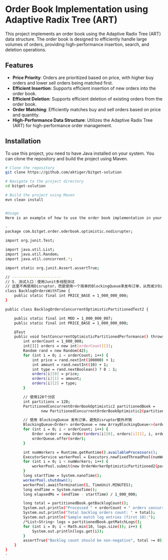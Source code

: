 # Order Book Implementation using Adaptive Radix Tree (ART)

This project implements an order book using the Adaptive Radix Tree (ART) data structure. The order book is designed to efficiently handle large volumes of orders, providing high-performance insertion, search, and deletion operations.

## Features

- **Price Priority**: Orders are prioritized based on price, with higher buy orders and lower sell orders being matched first.
- **Efficient Insertion**: Supports efficient insertion of new orders into the order book.
- **Efficient Deletion**: Supports efficient deletion of existing orders from the order book.
- **Order Matching**: Efficiently matches buy and sell orders based on price and quantity.
- **High-Performance Data Structure**: Utilizes the Adaptive Radix Tree (ART) for high-performance order management.

## Installation

To use this project, you need to have Java installed on your system. You can clone the repository and build the project using Maven.

```sh
# Clone the repository
git clone https://github.com/aktiger/bitget-solution

# Navigate to the project directory
cd bitget-solution

# Build the project using Maven
mvn clean install


#Usage
Here is an example of how to use the order book implementation in your Java application:

·
package com.bitget.order.oderbook.optimistic.nodisrupter;

import org.junit.Test;

import java.util.List;
import java.util.Random;
import java.util.concurrent.*;

import static org.junit.Assert.assertTrue;

// ----------------------
// 5. 测试入口：使用Junit多线程测试
// 这里不再使用Disruptor，而是使用一个简单的BlockingQueue来发布订单，从而减少Disruptor调度开销
class BacklogOrdersWithTime {
    public static final int PRICE_BASE = 1_000_000_000;
}

public class BacklogOrdersConcurrentOptimisticPartitionedTest2 {

    public static final int MOD = 1_000_000_007;
    public static final int PRICE_BASE = 1_000_000_000;

    @Test
    public void testConcurrentOptimisticPartitionedPerformance() throws Exception {
        int orderCount = 1_000_000;
        int[][] orders = new int[orderCount][3];
        Random rand = new Random(42);
        for (int i = 0; i < orderCount; i++) {
            int price = rand.nextInt(100000) + 1;
            int amount = rand.nextInt(10) + 1;
            int type = rand.nextBoolean() ? 0 : 1;
            orders[i][0] = price;
            orders[i][1] = amount;
            orders[i][2] = type;
        }

        // 使用128个分区
        int partitions = 128;
        PartitionedConcurrentOrderBookOptimistic2 partitionedBook =
                new PartitionedConcurrentOrderBookOptimistic2(partitions);

        // 使用 BlockingQueue 发布订单，避免Disruptor额外开销
        BlockingQueue<Order> orderQueue = new ArrayBlockingQueue<>(orderCount);
        for (int i = 0; i < orderCount; i++) {
            Order order = new Order(orders[i][0], orders[i][1], i, orders[i][2]);
            orderQueue.offer(order);
        }

        int numWorkers = Runtime.getRuntime().availableProcessors();
        ExecutorService workerPool = Executors.newFixedThreadPool(numWorkers);
        for (int i = 0; i < numWorkers; i++) {
            workerPool.submit(new OrderWorkerOptimisticPartitioned2(partitionedBook, orderQueue));
        }
        long startTime = System.nanoTime();
        workerPool.shutdown();
        workerPool.awaitTermination(1, TimeUnit.MINUTES);
        long endTime = System.nanoTime();
        long elapsedMs = (endTime - startTime) / 1_000_000;

        long total = partitionedBook.getBacklogCount();
        System.out.println("Processed " + orderCount + " orders concurrently (partitioned) in " + elapsedMs + " ms");
        System.out.println("Total backlog orders count: " + total);
        System.out.println("Sample match log entries (first 10):");
        /*List<String> logs = partitionedBook.getMatchLogs();
        for (int i = 0; i < Math.min(10, logs.size()); i++) {
            System.out.println(logs.get(i));
        }
        assertTrue("Backlog count should be non-negative", total >= 0);*/
    }
}
·


